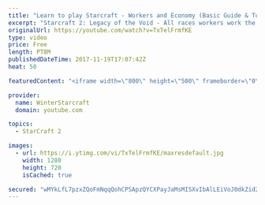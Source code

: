 ```yaml
---
title: "Learn to play Starcraft - Workers and Economy (Basic Guide & Tutorial)"
excerpt: "Starcraft 2: Legacy of the Void - All races workers work the same (mule notwithstanding!)  Wiki on mining: http://wiki.teamliquid.net/starcraft2/Mining_Minerals"
originalUrl: https://youtube.com/watch?v=TxTelFrmfKE
type: video
price: Free
length: PT8M
publishedDateTime: 2017-11-19T17:07:42Z
heat: 50

featuredContent: "<iframe width=\"800\" height=\"500\" frameborder=\"0\" src=\"https://www.youtube.com/embed/TxTelFrmfKE\" allow=\"accelerometer; autoplay; encrypted-media; gyroscope; picture-in-picture\" allowfullscreen></iframe>"

provider:
  name: WinterStarcraft
  domain: youtube.com

topics:
  - StarCraft 2

images:
  - url: https://i.ytimg.com/vi/TxTelFrmfKE/maxresdefault.jpg
    width: 1280
    height: 720
    isCached: true

secured: "wMYkLfL7pzxZQoFmNqqQohCPSApzQYCXPayJaMsMISXvIbAlLEiVoJ0dkZid260FS/lPXnY/XxSUIgY3YM4ot0T39yyYh0h9Tus0Q3jxi2uYWN3mdkR8NPVCp4B1riwxRzzWjNEPc3sYM1vlCtoWEZ7w5NY1T5IjXaiEUXxwWl/of8S7hF4C1+wdyfkH9TeydQDzQf9CUY7L8A1DawFaPzqAzimrEXdYz79ZXerH0hIUXFIx2FgiV1FPnYiK3Giv4bbo17VZV59yLvbJcIZP4Z5bggMjr+VVl3FpVdU+AOz0WCCI4FYeAOV3wvH5K/stNa1rQgltqqPLjoNCzCwNDhAXLAOIsvaq882JSlNkkKbduoSeY7W1sgYPRDg8wYJrNzgow2N4RIGysbaogCwBz2Ky8P4wxWH74eSR8dkB9Dc=;FjFPUNx966b3ph4UUiSjXg=="
---
```


